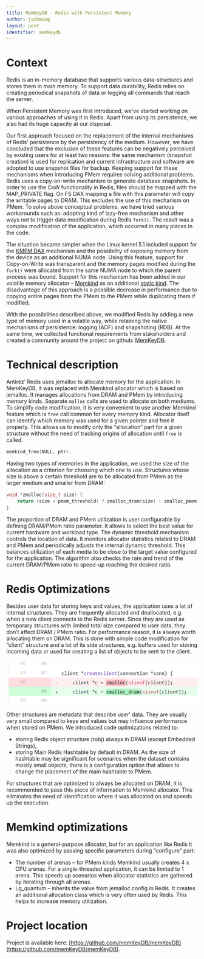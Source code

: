 ```yaml
---
title: MemKeyDB - Redis with Persistent Memory
author: jschmieg
layout: post
identifier: memkeydb
---
```



# Context

Redis is an in-memory database that supports various data-structures and stores
them in main memory. To support data durability, Redis relies on creating
periodical snapshots of data or logging all commands that reach the server.

When Persistent Memory was first introduced, we've started working on various
approaches of using it in Redis. Apart from using its persistence, we also had
its huge capacity at our disposal.

Our first approach focused on the replacement of the internal mechanisms of
Redis' persistence by the persistency of the medium. However, we have concluded
that the exclusion of these features can be negatively perceived by existing
users for at least two reasons: the same mechanism (snapshot creation) is used
for replication and current infrastructure and software are adopted to use
snapshot files for backup. Keeping support for these mechanisms when introducing
PMem requires solving additional problems. Redis uses a copy-on-write mechanism
to generate database snapshots.
In order to use the CoW functionality in Redis, files should be mapped with the
MAP_PRIVATE flag. On FS DAX mapping a file with this parameter will copy the
writable pages to DRAM. This excludes the use of this mechanism on PMem. To
solve above conceptual problems, we have tried various workarounds such as:
adopting kind of lazy-free mechanism and other ways not to trigger data
modification during Redis `fork()`. The result was a complex modification of the
application, which occurred in many places in the code.

The situation became simpler when the Linux kernel 5.1 included support for the
[KMEM DAX](https://patchwork.kernel.org/cover/10829019/) mechanism and the
possibility of exposing memory from the device as an additional NUMA node. Using
this feature, support for Copy-on-Write was transparent and the memory pages
modified during the `fork()` were allocated from the same NUMA node to which the
parent process was bound. Support for this mechanism has been added in our
volatile memory allocator –
[Memkind](https://pmem.io/2020/01/20/libmemkind.html) as an additional [static
kind](https://pmem.io/2020/01/20/memkind-dax-kmem.html). The disadvantage of
this approach is a possible decrease in performance due to copying entire
pages from the PMem to the PMem while duplicating them if modified. 

With the possibilities described above, we modified Redis by adding a new type
of memory used in a volatile way, while retaining the native mechanisms of
persistence: logging (AOF) and snapshoting (RDB). At the same time, we collected
functional requirements from stakeholders and created a community around the
project on github: [MemKeyDB](https://github.com/memKeyDB/memKeyDB).

# Technical description

Antirez’ Redis uses jemalloc to allocate memory for the application. In
MemKeyDB, it was replaced with Memkind allocator which is based on jemalloc. It
manages allocations from DRAM and PMem by introducing memory kinds. Separate
`malloc` calls are used to allocate on both mediums. To simplify code
modification, it is very convenient to use another Memkind feature which is
`free` call common for every memory kind. Allocator itself can identify which
memory was used for a given pointer and free it properly. This allows us to
modify only the “allocation” part for a given structure without the need of
tracking origins of allocation until `free` is called.
```c
memkind_free(NULL, ptr);
```
Having two types of memories in the application, we used the size of the
allocation as a criterion for choosing which one to use. Structures whose size
is above a certain threshold are to be allocated from PMem as the larger medium
and smaller from DRAM:
```c
void *zmalloc(size_t size) {
    return (size < pmem_threshold) ? zmalloc_dram(size) : zmalloc_pmem(size);
}
```
The proportion of DRAM and PMem utilization is user configurable by defining
DRAM/PMem ratio parameter. It allows to select the best value for current
hardware and workload type. The dynamic threshold mechanism controls the
location of data. It monitors allocator statistics related to DRAM and PMem and
periodically adjusts the internal dynamic threshold. This balances utilization
of each media to be close to the target value configured for the application.
The algorithm also checks the rate and trend of the current DRAM/PMem ratio to
speed-up reaching the desired ratio.

# Redis Optimizations

Besides user data for storing keys and values, the application uses a lot of
internal structures. They are frequently allocated and deallocated, e.g. when a
new client connects to the Redis server. Since they are used as temporary
structures with limited total size compared to user data, they don’t affect DRAM
/ PMem ratio. For performance reason, it is always worth allocating them on
DRAM. This is done with simple code modification for “client” structure and a
lot of its side structures, e.g. buffers used for storing incoming data or used
for creating a list of objects to be sent to the client.

![Client optimization](/assets/memkeydb_client.png)

Other structures are metadata that describe user' data. They are usually very
small compared to keys and values but may influence performance when stored on
PMem. We introduced code optimizations related to:
* storing Redis object structure (robj) always in DRAM (except Embedded
  Strings),
* storing Main Redis Hashtable by default in DRAM. As the size of hashtable may
  be significant for scenarios when the dataset contains mostly small objects,
  there is a configuration option that allows to change the placement of the 
  main hashtable to PMem.

For structures that are optimized to always be allocated on DRAM, it is
recommended to pass this piece of information to Memkind allocator. This
eliminates the need of identification where it was allocated on and speeds up
the execution.

# Memkind optimizations

Memkind is a general-purpose allocator, but for an application like Redis it was
also optimized by passing specific parameters during “configure” part:
* The number of arenas – for PMem kinds Memkind usually creates 4 x CPU arenas.
  For a single-threaded application, it can be limited to 1 arena. This speeds
  up scenarios when allocator statistics are gathered by iterating through all
  arenas.
* Lg_quantum – inherits the value from jemalloc config in Redis. It creates an
  additional allocation class which is very often used by Redis. This helps to
  increase memory utilization.

# Project location

Project is available here:
[https://github.com/memKeyDB/memKeyDB](https://github.com/memKeyDB/memKeyDB).

